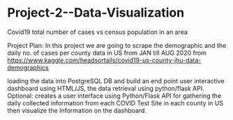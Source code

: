 # Project-2--Data-Visualization
Covid19 total number of cases vs census population in an area 

Project Plan:
In this project we are going to scrape the demographic and the daily no. of cases per county data in US from JAN till AUG 2020 from 
https://www.kaggle.com/headsortails/covid19-us-county-jhu-data-demographics

loading the data into PostgreSQL DB and build an end point user interactive dashboard using HTML/JS, the data retrieval using python/flask API.
Optional: creates a user interface using Python/Flask API for gathering the daily collected information from each COVID Test Site in each county in US then visualize the Information on the dashboard.
